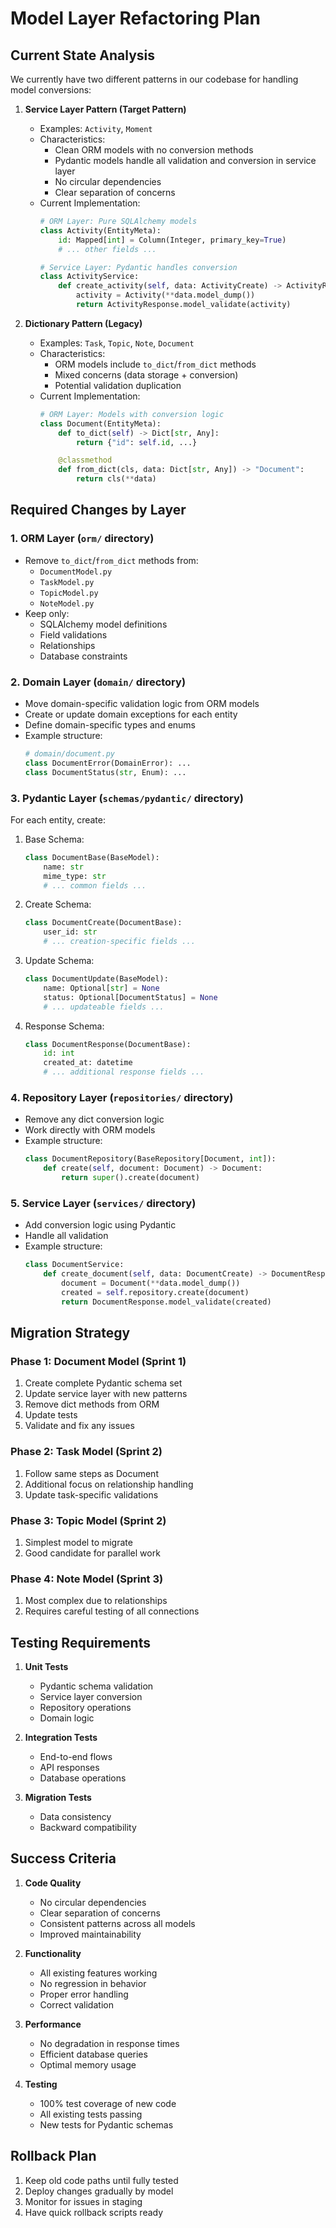 # Model Layer Refactoring Plan

## Current State Analysis

We currently have two different patterns in our codebase for handling model conversions:

1. **Service Layer Pattern (Target Pattern)**
   - Examples: `Activity`, `Moment`
   - Characteristics:
     - Clean ORM models with no conversion methods
     - Pydantic models handle all validation and conversion in service layer
     - No circular dependencies
     - Clear separation of concerns
   - Current Implementation:
     ```python
     # ORM Layer: Pure SQLAlchemy models
     class Activity(EntityMeta):
         id: Mapped[int] = Column(Integer, primary_key=True)
         # ... other fields ...

     # Service Layer: Pydantic handles conversion
     class ActivityService:
         def create_activity(self, data: ActivityCreate) -> ActivityResponse:
             activity = Activity(**data.model_dump())
             return ActivityResponse.model_validate(activity)
     ```

2. **Dictionary Pattern (Legacy)**
   - Examples: `Task`, `Topic`, `Note`, `Document`
   - Characteristics:
     - ORM models include `to_dict`/`from_dict` methods
     - Mixed concerns (data storage + conversion)
     - Potential validation duplication
   - Current Implementation:
     ```python
     # ORM Layer: Models with conversion logic
     class Document(EntityMeta):
         def to_dict(self) -> Dict[str, Any]:
             return {"id": self.id, ...}

         @classmethod
         def from_dict(cls, data: Dict[str, Any]) -> "Document":
             return cls(**data)
     ```

## Required Changes by Layer

### 1. ORM Layer (`orm/` directory)
- Remove `to_dict`/`from_dict` methods from:
  - `DocumentModel.py`
  - `TaskModel.py`
  - `TopicModel.py`
  - `NoteModel.py`
- Keep only:
  - SQLAlchemy model definitions
  - Field validations
  - Relationships
  - Database constraints

### 2. Domain Layer (`domain/` directory)
- Move domain-specific validation logic from ORM models
- Create or update domain exceptions for each entity
- Define domain-specific types and enums
- Example structure:
  ```python
  # domain/document.py
  class DocumentError(DomainError): ...
  class DocumentStatus(str, Enum): ...
  ```

### 3. Pydantic Layer (`schemas/pydantic/` directory)
For each entity, create:
1. Base Schema:
   ```python
   class DocumentBase(BaseModel):
       name: str
       mime_type: str
       # ... common fields ...
   ```

2. Create Schema:
   ```python
   class DocumentCreate(DocumentBase):
       user_id: str
       # ... creation-specific fields ...
   ```

3. Update Schema:
   ```python
   class DocumentUpdate(BaseModel):
       name: Optional[str] = None
       status: Optional[DocumentStatus] = None
       # ... updateable fields ...
   ```

4. Response Schema:
   ```python
   class DocumentResponse(DocumentBase):
       id: int
       created_at: datetime
       # ... additional response fields ...
   ```

### 4. Repository Layer (`repositories/` directory)
- Remove any dict conversion logic
- Work directly with ORM models
- Example structure:
  ```python
  class DocumentRepository(BaseRepository[Document, int]):
      def create(self, document: Document) -> Document:
          return super().create(document)
  ```

### 5. Service Layer (`services/` directory)
- Add conversion logic using Pydantic
- Handle all validation
- Example structure:
  ```python
  class DocumentService:
      def create_document(self, data: DocumentCreate) -> DocumentResponse:
          document = Document(**data.model_dump())
          created = self.repository.create(document)
          return DocumentResponse.model_validate(created)
  ```

## Migration Strategy

### Phase 1: Document Model (Sprint 1)
1. Create complete Pydantic schema set
2. Update service layer with new patterns
3. Remove dict methods from ORM
4. Update tests
5. Validate and fix any issues

### Phase 2: Task Model (Sprint 2)
1. Follow same steps as Document
2. Additional focus on relationship handling
3. Update task-specific validations

### Phase 3: Topic Model (Sprint 2)
1. Simplest model to migrate
2. Good candidate for parallel work

### Phase 4: Note Model (Sprint 3)
1. Most complex due to relationships
2. Requires careful testing of all connections

## Testing Requirements

1. **Unit Tests**
   - Pydantic schema validation
   - Service layer conversion
   - Repository operations
   - Domain logic

2. **Integration Tests**
   - End-to-end flows
   - API responses
   - Database operations

3. **Migration Tests**
   - Data consistency
   - Backward compatibility

## Success Criteria

1. **Code Quality**
   - No circular dependencies
   - Clear separation of concerns
   - Consistent patterns across all models
   - Improved maintainability

2. **Functionality**
   - All existing features working
   - No regression in behavior
   - Proper error handling
   - Correct validation

3. **Performance**
   - No degradation in response times
   - Efficient database queries
   - Optimal memory usage

4. **Testing**
   - 100% test coverage of new code
   - All existing tests passing
   - New tests for Pydantic schemas

## Rollback Plan

1. Keep old code paths until fully tested
2. Deploy changes gradually by model
3. Monitor for issues in staging
4. Have quick rollback scripts ready
